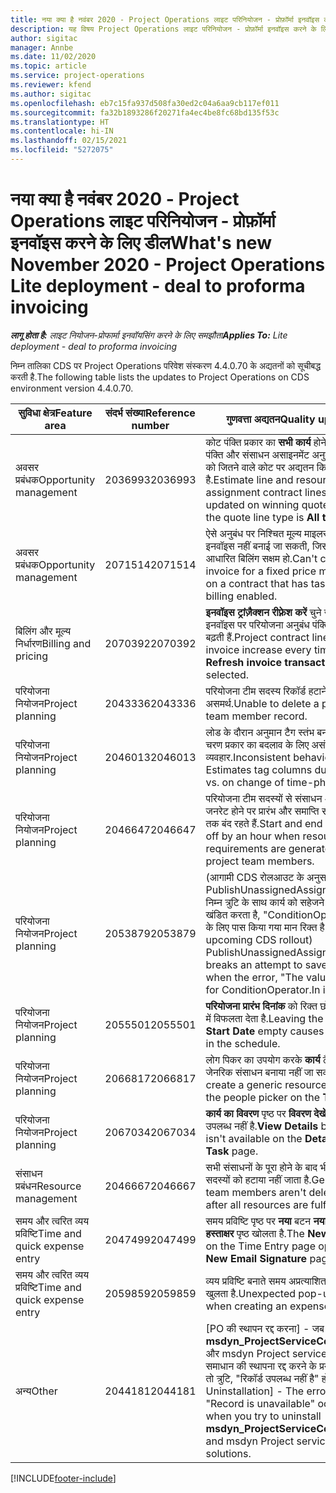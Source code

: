 ```yaml
---
title: नया क्या है नवंबर 2020 - Project Operations लाइट परिनियोजन - प्रोफ़ॉर्मा इनवॉइस करने के लिए डील
description: यह विषय Project Operations लाइट परिनियोजन - प्रोफ़ॉर्मा इनवॉइस करने के लिए डील के नवंबर 2020 में उपलब्ध गुणवत्ता अद्यतनों के बारे में जानकारी प्रदान करता है.
author: sigitac
manager: Annbe
ms.date: 11/02/2020
ms.topic: article
ms.service: project-operations
ms.reviewer: kfend
ms.author: sigitac
ms.openlocfilehash: eb7c15fa937d508fa30ed2c04a6aa9cb117ef011
ms.sourcegitcommit: fa32b1893286f20271fa4ec4be8fc68bd135f53c
ms.translationtype: HT
ms.contentlocale: hi-IN
ms.lasthandoff: 02/15/2021
ms.locfileid: "5272075"
---
```

# <a name="whats-new-november-2020---project-operations-lite-deployment---deal-to-proforma-invoicing"></a><span data-ttu-id="9ffab-103">नया क्या है नवंबर 2020 - Project Operations लाइट परिनियोजन - प्रोफ़ॉर्मा इनवॉइस करने के लिए डील</span><span class="sxs-lookup"><span data-stu-id="9ffab-103">What's new November 2020 - Project Operations Lite deployment - deal to proforma invoicing</span></span>

<span data-ttu-id="9ffab-104">_**लागू होता है:** लाइट नियोजन-प्रोफार्मा इनवॉयसिंग करने के लिए समझौता_</span><span class="sxs-lookup"><span data-stu-id="9ffab-104">_**Applies To:** Lite deployment - deal to proforma invoicing_</span></span>

<span data-ttu-id="9ffab-105">निम्न तालिका CDS पर Project Operations परिवेश संस्करण 4.4.0.70 के अद्यतनों को सूचीबद्ध करती है.</span><span class="sxs-lookup"><span data-stu-id="9ffab-105">The following table lists the updates to Project Operations on CDS environment version 4.4.0.70.</span></span>

| <span data-ttu-id="9ffab-106">सुविधा क्षेत्र</span><span class="sxs-lookup"><span data-stu-id="9ffab-106">Feature area</span></span>                 | <span data-ttu-id="9ffab-107">संदर्भ संख्या</span><span class="sxs-lookup"><span data-stu-id="9ffab-107">Reference number</span></span> | <span data-ttu-id="9ffab-108">गुणवत्ता अद्यतन</span><span class="sxs-lookup"><span data-stu-id="9ffab-108">Quality update</span></span>                                                                                                                                                                    |
|------------------------------|------------------|-----------------------------------------------------------------------------------------------------------------------------------------------------------------------------------|
| <span data-ttu-id="9ffab-109"> अवसर प्रबंधक</span><span class="sxs-lookup"><span data-stu-id="9ffab-109">Opportunity management</span></span>       | <span data-ttu-id="9ffab-110">2036993</span><span class="sxs-lookup"><span data-stu-id="9ffab-110">2036993</span></span>          | <span data-ttu-id="9ffab-111">कोट पंक्ति प्रकार का **सभी कार्य** होने पर अनुमान पंक्ति और संसाधन असाइनमेंट अनुबंध पंक्तियों को जितने वाले कोट पर अद्यतन किया गया है.</span><span class="sxs-lookup"><span data-stu-id="9ffab-111">Estimate line and resource   assignment contract lines are updated on winning quotes when the quote line   type is **All tasks**.</span></span>                                                 |
| <span data-ttu-id="9ffab-112"> अवसर प्रबंधक</span><span class="sxs-lookup"><span data-stu-id="9ffab-112">Opportunity management</span></span>       | <span data-ttu-id="9ffab-113">2071514</span><span class="sxs-lookup"><span data-stu-id="9ffab-113">2071514</span></span>          | <span data-ttu-id="9ffab-114">ऐसे अनुबंध पर निश्चित मूल्य माइलस्टोन के लिए इनवॉइस नहीं बनाई जा सकती, जिसमें कार्य-आधारित बिलिंग सक्षम हो.</span><span class="sxs-lookup"><span data-stu-id="9ffab-114">Can't create an invoice for a   fixed price milestone on a contract that has task-based billing enabled.</span></span>                                                                          |
| <span data-ttu-id="9ffab-115">बिलिंग और मूल्य निर्धारण</span><span class="sxs-lookup"><span data-stu-id="9ffab-115">Billing and pricing</span></span>          | <span data-ttu-id="9ffab-116">2070392</span><span class="sxs-lookup"><span data-stu-id="9ffab-116">2070392</span></span>          | <span data-ttu-id="9ffab-117">**इनवॉइस ट्रांज़ैक्शन रीफ़्रेश करें** चुने जाने पर, इनवॉइस पर परियोजना अनुबंध पंक्तियाँ हर बार बढ़ती हैं.</span><span class="sxs-lookup"><span data-stu-id="9ffab-117">Project contract lines on the   invoice increase every time **Refresh invoice transactions** is   selected.</span></span>                                                                       |
| <span data-ttu-id="9ffab-118">परियोजना नियोजन</span><span class="sxs-lookup"><span data-stu-id="9ffab-118">Project planning</span></span>             | <span data-ttu-id="9ffab-119">2043336</span><span class="sxs-lookup"><span data-stu-id="9ffab-119">2043336</span></span>          | <span data-ttu-id="9ffab-120">परियोजना टीम सदस्य रिकॉर्ड हटाने में असमर्थ.</span><span class="sxs-lookup"><span data-stu-id="9ffab-120">Unable to delete a project team member record.</span></span>                                                                                                                                    |
| <span data-ttu-id="9ffab-121">परियोजना नियोजन</span><span class="sxs-lookup"><span data-stu-id="9ffab-121">Project planning</span></span>             | <span data-ttu-id="9ffab-122">2046013</span><span class="sxs-lookup"><span data-stu-id="9ffab-122">2046013</span></span>          | <span data-ttu-id="9ffab-123">लोड के दौरान अनुमान टैग स्तंभ बनाम समय-चरण प्रकार का बदलाव के लिए असंगत व्यवहार.</span><span class="sxs-lookup"><span data-stu-id="9ffab-123">Inconsistent behavior for   Estimates tag columns during load vs. on change of time-phase type.</span></span>                                                                                   |
| <span data-ttu-id="9ffab-124">परियोजना नियोजन</span><span class="sxs-lookup"><span data-stu-id="9ffab-124">Project planning</span></span>             | <span data-ttu-id="9ffab-125">2046647</span><span class="sxs-lookup"><span data-stu-id="9ffab-125">2046647</span></span>          | <span data-ttu-id="9ffab-126">परियोजना टीम सदस्यों से संसाधन आवश्यकता जनरेट होने पर प्रारंभ और समाप्ति समय एक घंटे तक बंद रहते हैं.</span><span class="sxs-lookup"><span data-stu-id="9ffab-126">Start and end times are off by   an hour when resource requirements are generated from project team members.</span></span>                                                                      |
| <span data-ttu-id="9ffab-127">परियोजना नियोजन</span><span class="sxs-lookup"><span data-stu-id="9ffab-127">Project planning</span></span>             | <span data-ttu-id="9ffab-128">2053879</span><span class="sxs-lookup"><span data-stu-id="9ffab-128">2053879</span></span>          | <span data-ttu-id="9ffab-129">(आगामी CDS रोलआउट के अनुसार) PublishUnassignedAssignments निम्न त्रुटि के साथ कार्य को सहेजने का प्रयास खंडित करता है, "ConditionOperator.In के लिए पास किया गया मान रिक्त है".</span><span class="sxs-lookup"><span data-stu-id="9ffab-129">(Per the upcoming CDS   rollout)   PublishUnassignedAssignments   breaks an attempt to save a task when  the error, "The   value passed for ConditionOperator.In is   empty."</span></span> |
| <span data-ttu-id="9ffab-130">परियोजना नियोजन</span><span class="sxs-lookup"><span data-stu-id="9ffab-130">Project planning</span></span>             | <span data-ttu-id="9ffab-131">2055501</span><span class="sxs-lookup"><span data-stu-id="9ffab-131">2055501</span></span>          | <span data-ttu-id="9ffab-132">**परियोजना प्रारंभ दिनांक** को रिक्त छोड़ना शेड्यूल में विफलता देता है.</span><span class="sxs-lookup"><span data-stu-id="9ffab-132">Leaving the **Project Start   Date** empty causes a failure in the schedule.</span></span>                                                                                                      |
| <span data-ttu-id="9ffab-133">परियोजना नियोजन</span><span class="sxs-lookup"><span data-stu-id="9ffab-133">Project planning</span></span>             | <span data-ttu-id="9ffab-134">2066817</span><span class="sxs-lookup"><span data-stu-id="9ffab-134">2066817</span></span>          | <span data-ttu-id="9ffab-135">लोग पिकर का उपयोग करके **कार्य** टैब पर जेनरिक संसाधन बनाया नहीं जा सकता.</span><span class="sxs-lookup"><span data-stu-id="9ffab-135">Can't create a generic   resource   using the people picker on   the **Tasks** tab.</span></span>                                                                                               |
| <span data-ttu-id="9ffab-136">परियोजना नियोजन</span><span class="sxs-lookup"><span data-stu-id="9ffab-136">Project planning</span></span>             | <span data-ttu-id="9ffab-137">2067034</span><span class="sxs-lookup"><span data-stu-id="9ffab-137">2067034</span></span>          | <span data-ttu-id="9ffab-138">**कार्य का विवरण** पृष्ठ पर **विवरण देखें** बटन उपलब्ध नहीं है.</span><span class="sxs-lookup"><span data-stu-id="9ffab-138">**View Details** button isn't available on the **Details of Task** page.</span></span>                                                                                                         |
| <span data-ttu-id="9ffab-139">संसाधन प्रबंधन</span><span class="sxs-lookup"><span data-stu-id="9ffab-139">Resource management</span></span>          | <span data-ttu-id="9ffab-140">2046667</span><span class="sxs-lookup"><span data-stu-id="9ffab-140">2046667</span></span>          | <span data-ttu-id="9ffab-141">सभी संसाधनों के पूरा होने के बाद भी सामान्य टीम सदस्यों को हटाया नहीं जाता है.</span><span class="sxs-lookup"><span data-stu-id="9ffab-141">Generic team members aren't   deleted even after all resources are fulfilled.</span></span>                                                                                                     |
| <span data-ttu-id="9ffab-142">समय और त्वरित व्यय प्रविष्टि</span><span class="sxs-lookup"><span data-stu-id="9ffab-142">Time and quick expense entry</span></span> | <span data-ttu-id="9ffab-143">2047499</span><span class="sxs-lookup"><span data-stu-id="9ffab-143">2047499</span></span>          | <span data-ttu-id="9ffab-144">समय प्रविष्टि पृष्ठ पर **नया**  बटन **नया ईमेल हस्ताक्षर** पृष्ठ खोलता है.</span><span class="sxs-lookup"><span data-stu-id="9ffab-144">The **New** button on the Time   Entry page opens the **New Email Signature** page.</span></span>                                                                                               |
| <span data-ttu-id="9ffab-145">समय और त्वरित व्यय प्रविष्टि</span><span class="sxs-lookup"><span data-stu-id="9ffab-145">Time and quick expense entry</span></span> | <span data-ttu-id="9ffab-146">2059859</span><span class="sxs-lookup"><span data-stu-id="9ffab-146">2059859</span></span>          | <span data-ttu-id="9ffab-147">व्यय प्रविष्टि बनाते समय अप्रत्याशित पॉप-अप खुलता है.</span><span class="sxs-lookup"><span data-stu-id="9ffab-147">Unexpected   pop-up opens when creating an expense entry.</span></span>                                                                                                                         |
| <span data-ttu-id="9ffab-148">अन्य</span><span class="sxs-lookup"><span data-stu-id="9ffab-148">Other</span></span>                        | <span data-ttu-id="9ffab-149">2044181</span><span class="sxs-lookup"><span data-stu-id="9ffab-149">2044181</span></span>          | <span data-ttu-id="9ffab-150">[PO की स्थापन रद्द करना] - जब आप **msdyn_ProjectServiceCore_Patch** और msdyn Project service कोर समाधान की स्थापना रद्द करने के प्रयास करते हैं, तो त्रुटि, "रिकॉर्ड उपलब्ध नहीं है" होती है.</span><span class="sxs-lookup"><span data-stu-id="9ffab-150">[PO Uninstallation] - The error,   "Record is unavailable" occurs when you try to uninstall   **msdyn_ProjectServiceCore_Patch** and msdyn Project service core solutions.</span></span>        |


[!INCLUDE[footer-include](../../includes/footer-banner.md)]